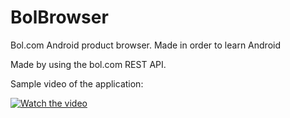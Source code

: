 # BolBrowser
Bol.com Android product browser. Made in order to learn Android

Made by using the bol.com REST API.

Sample video of the application:

[![Watch the video](https://img.youtube.com/vi/BqtRofot2p8/sddefault.jpg)](https://youtu.be/BqtRofot2p8)
